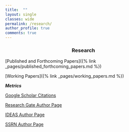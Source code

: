 ```yaml
---
title:  ""
layout: single
classes: wide
permalink: /research/
author_profile: true
comments: true
---
```

<center>

<h3>Research</h3>

</center>

[Published and Forthcoming Papers]({% link _pages/published_forthcoming_papers.md %})

[Working Papers]({% link _pages/working_papers.md %})

***Metrics***

[Google Scholar Citations](https://scholar.google.com/citations?user=oLVUyHAAAAAJ&hl=en)

[Research Gate Author Page](https://www.researchgate.net/profile/Jeremy-Piger)

[IDEAS Author Page](https://ideas.repec.org/e/ppi14.html)

[SSRN Author Page](https://papers.ssrn.com/sol3/cf_dev/AbsByAuth.cfm?per_id=249914)